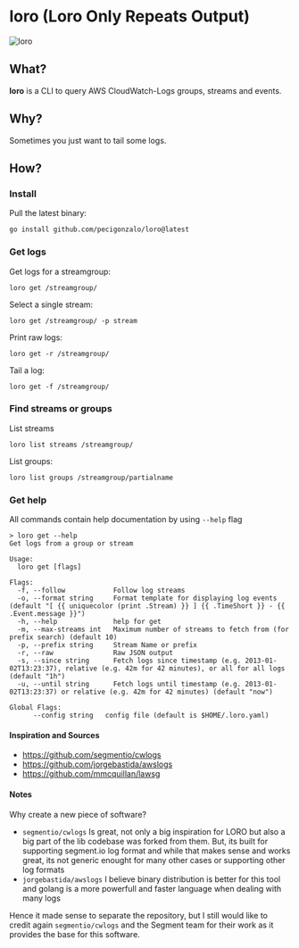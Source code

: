 # loro (Loro Only Repeats Output)

![loro](https://media.giphy.com/media/5PSPV1ucLX31u/giphy-downsized.gif)

## What?

**loro** is a CLI to query AWS CloudWatch-Logs groups, streams and events.

## Why?

Sometimes you just want to tail some logs.

## How?

### Install
Pull the latest binary:
```
go install github.com/pecigonzalo/loro@latest
```

### Get logs

Get logs for a streamgroup:

```
loro get /streamgroup/
```

Select a single stream:

```
loro get /streamgroup/ -p stream
```

Print raw logs:

```
loro get -r /streamgroup/
```

Tail a log:

```
loro get -f /streamgroup/
```

### Find streams or groups

List streams

```
loro list streams /streamgroup/
```

List groups:

```
loro list groups /streamgroup/partialname
```

### Get help

All commands contain help documentation by using `--help` flag

```
> loro get --help
Get logs from a group or stream

Usage:
  loro get [flags]

Flags:
  -f, --follow            Follow log streams
  -o, --format string     Format template for displaying log events (default "[ {{ uniquecolor (print .Stream) }} ] {{ .TimeShort }} - {{ .Event.message }}")
  -h, --help              help for get
  -m, --max-streams int   Maximum number of streams to fetch from (for prefix search) (default 10)
  -p, --prefix string     Stream Name or prefix
  -r, --raw               Raw JSON output
  -s, --since string      Fetch logs since timestamp (e.g. 2013-01-02T13:23:37), relative (e.g. 42m for 42 minutes), or all for all logs (default "1h")
  -u, --until string      Fetch logs until timestamp (e.g. 2013-01-02T13:23:37) or relative (e.g. 42m for 42 minutes) (default "now")

Global Flags:
      --config string   config file (default is $HOME/.loro.yaml)
```

#### Inspiration and Sources

- https://github.com/segmentio/cwlogs
- https://github.com/jorgebastida/awslogs
- https://github.com/mmcquillan/lawsg

#### Notes

Why create a new piece of software?

- `segmentio/cwlogs` Is great, not only a big inspiration for LORO but also a big part of the lib codebase was forked from them. But, its built for supporting segment.io log format and while that makes sense and works great, its not generic enought for many other cases or supporting other log formats
- `jorgebastida/awslogs` I believe binary distribution is better for this tool and golang is a more powerfull and faster language when dealing with many logs

Hence it made sense to separate the repository, but I still would like to credit again `segmentio/cwlogs` and the Segment team for their work as it provides the base for this software.
